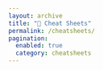 ```yaml
---
layout: archive
title: "🔐 Cheat Sheets"
permalink: /cheatsheets/
pagination:
  enabled: true
  category: cheatsheets
---
```

